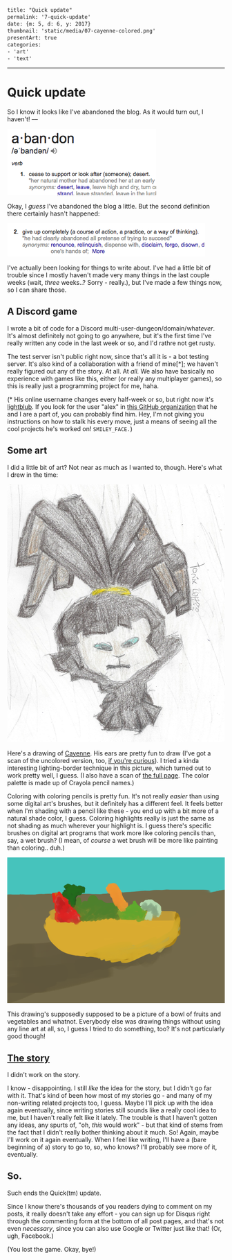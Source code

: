 
    title: "Quick update"
    permalink: '7-quick-update'
    date: {m: 5, d: 6, y: 2017}
    thumbnail: 'static/media/07-cayenne-colored.png'
    presentArt: true
    categories:
    - 'art'
    - 'text'

---

# Quick update

So I know it looks like I've abandoned the blog. As it would turn out, I
haven't! ––

!["abandon": cease to support or look after (someone); desert.](static/media/07-abandon.png)

Okay, I *guess* I've abandoned the blog a little. But the second definition
there certainly hasn't happened:

!["abandon": give up completely (a course of action, a practice, or a way of thinking).](static/media/07-abandon-2.png)

I've actually been looking for things to write about. I've had a little bit of
trouble since I mostly haven't made very many things in the last couple weeks
(wait, *three* weeks..? Sorry - really.), but I've made a few things now, so I
can share those.

## A Discord game

I wrote a bit of code for a Discord multi-user-dungeon/domain/what*ever*. It's
almost definitely not going to go anywhere, but it's the first time I've really
written any code in the last week or so, and I'd rathre not get rusty.

The test server isn't public right now, since that's all it is - a bot testing
server. It's also kind of a collaboration with a friend of mine[\*]; we haven't
really figured out any of the story. At all. At *all.* We also have basically
no experience with games like this, either (or really any multiplayer games),
so this is really just a programming project for me, haha.

(\* His online username changes every half-week or so, but right now it's
[lightblub][lightblub]. If you look for the user "alex" in
[this GitHub organization][coolandgood] that he and I are a part of, you can probably find him. Hey, I'm not giving you instructions on how to stalk his
every move, just a means of seeing all the cool projects he's worked on!
`SMILEY_FACE.`)

## Some art

I did a little bit of art? Not near as much as I wanted to, though. Here's what
I drew in the time:

![Cayenne, except he is colorful](static/media/07-cayenne-colored.png)

Here's a drawing of [Cayenne][cayenne-profile]. His ears are pretty fun to draw
(I've got a scan of the uncolored version, too,
[if you're curious][cayenne-sketch]). I tried a kinda interesting
lighting-border technique in this picture, which turned out to work pretty
well, I guess. (I also have a scan of [the full page][cayenne-page]. The color
palette is made up of Crayola pencil names.)

Coloring with coloring pencils is pretty fun. It's not really *easier* than
using some digital art's brushes, but it definitely has a different feel. It
feels better when I'm shading with a pencil like these - you end up with a bit
more of a natural shade color, I guess. Coloring highlights really is just the
same as not shading as much wherever your highlight is. I guess there's
specific brushes on digital art programs that work more like coloring
pencils than, say, a wet brush? (I mean, of *course* a wet brush will be more
like painting than coloring.. duh.)

![SPOILERS!!!! it's a bowl of vegetables and/or vegetables.](static/media/07-my-art-is-deteriorating.png)

This drawing's supposedly supposed to be a picture of a bowl of fruits and
vegetables and whatnot. Everybody else was drawing things without using any
line art at all, so, I guess I tried to do something, too? It's not
particularly good though!

## [The story](posts/4-wrote-a-thing.html)

I didn't work on the story.

I know - disappointing. I still *like* the idea for the story, but I didn't go
far with it. That's kind of been how most of my stories go - and many of my
non-writing related projects too, I guess. Maybe I'll pick up with the idea
again eventually, since writing stories still sounds like a really cool idea to
me, but I haven't really felt like it lately. The trouble is that I haven't
gotten any ideas, any spurts of, "oh, *this* would work" - but that kind of
stems from the fact that I didn't really bother thinking about it much. So!
Again, maybe I'll work on it again eventually. When I feel like writing, I'll
have a (bare beginning of a) story to go to, so, who knows? I'll probably see
more of it, eventually.

## So.

Such ends the Quick(tm) update.

Since I know there's thousands of you readers dying to comment on my posts,
it really doesn't take any effort - you can sign up for Disqus right through
the commenting form at the bottom of all post pages, and that's not even
*necessary*, since you can also use Google or Twitter just like that!
(Or, ugh, Facebook.)

(You lost the game. Okay, bye!)

  [lightblub]: https://github.com/lightblub
  [coolandgood]: https://github.com/orgs/coolandgood/people
  [cayenne-profile]: http://floraverse.com/comic/oneshots/96-character-profile-cayenne/
  [cayenne-sketch]: static/media/07-cayenne-sketch.png
  [cayenne-page]: static/media/07-cayenne-page.png

